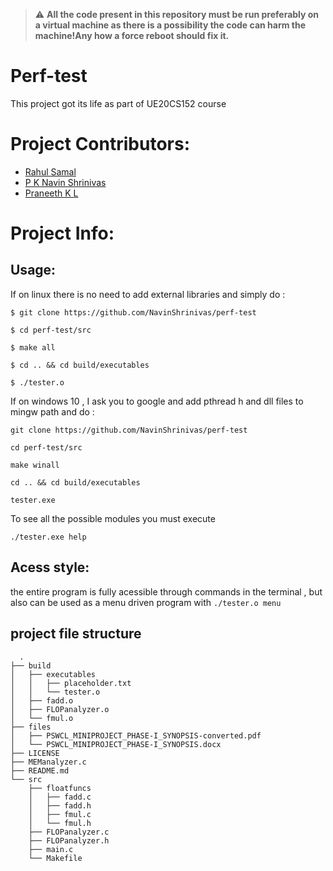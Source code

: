 > :warning: **All the code present in this repository must be run preferably on a virtual machine as there is a possibility the code can harm the machine!Any how a force reboot should fix it.**
# Perf-test

<p>This project got its life as part of UE20CS152 course</p>

# Project Contributors:

* [Rahul Samal](https://github.com/*add_your_link_here*)
* [P K Navin Shrinivas ](https://github.com/NavinShrinivas)
* [Praneeth K L](https://github.com/praneethk002)


# Project Info:
## Usage:
  If on linux there is no need to add external libraries and simply do :
  ```
  $ git clone https://github.com/NavinShrinivas/perf-test
  
  $ cd perf-test/src
  
  $ make all 
  
  $ cd .. && cd build/executables
  
  $ ./tester.o
  ```
  If on windows 10 , I ask you to google and add pthread h and dll files to mingw path and do :
  ```
  git clone https://github.com/NavinShrinivas/perf-test
  
  cd perf-test/src
  
  make winall
  
  cd .. && cd build/executables
  
  tester.exe
  ```
 To see all the possible modules you must execute
 ```
 ./tester.exe help
 ```
## Acess style:
  the entire program is fully acessible through commands in the terminal , but also can be used as a menu driven program with 
  ```./tester.o menu```

## project file structure 
  ```
    .
  ├── build
  │   ├── executables
  │   │   ├── placeholder.txt
  │   │   └── tester.o
  │   ├── fadd.o
  │   ├── FLOPanalyzer.o
  │   └── fmul.o
  ├── files
  │   ├── PSWCL_MINIPROJECT_PHASE-I_SYNOPSIS-converted.pdf
  │   └── PSWCL_MINIPROJECT_PHASE-I_SYNOPSIS.docx
  ├── LICENSE
  ├── MEManalyzer.c
  ├── README.md
  └── src
      ├── floatfuncs
      │   ├── fadd.c
      │   ├── fadd.h
      │   ├── fmul.c
      │   └── fmul.h
      ├── FLOPanalyzer.c
      ├── FLOPanalyzer.h
      ├── main.c
      └── Makefile
  ```

